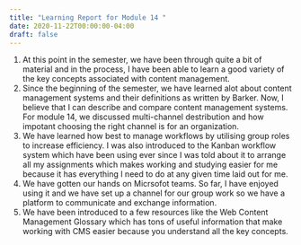 ```yaml
---
title: "Learning Report for Module 14 "
date: 2020-11-22T00:00:00-04:00
draft: false
---
```

1. At this point in the semester, we have been through quite a bit of material and in the process, I have been able to learn a good variety of the key concepts associated with content management.  
2. Since the beginning of the semester, we have learned alot about content management systems and their definitions as written by Barker. Now, I believe that I can describe and compare content management systems. For module 14, we discussed multi-channel destribution and how impotant choosing the right channel is for an organization. 
3. We have learned how best to manage workflows by utilising group roles to increase efficiency. I was also introduced to the Kanban workflow system which have been using ever since I was told about it to arrange all my assignments which makes working and studying easier for me because it has everything I need to do at any given time laid out for me. 
4. We have gotten our hands on Micrsofot teams. So far, I have enjoyed using it and we have set up a channel for our group work so we have a platform to communicate and exchange information. 
5. We have been introduced to a few resources like the Web Content Management Glossary which has tons of useful information that make working with CMS easier because you understand all the key concepts.
